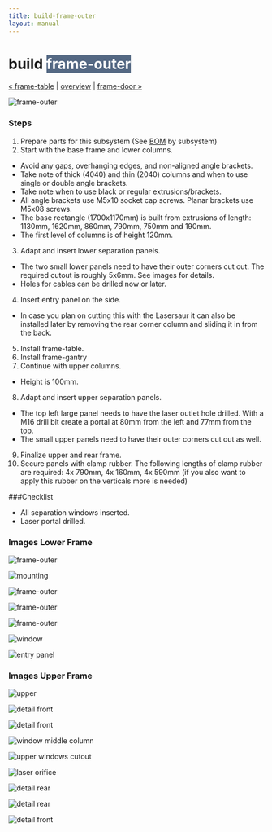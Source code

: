 ```yaml
---
title: build-frame-outer
layout: manual
---
```


build <span style="background-color:#546883;color:#ffffff">frame-outer</span>
============================

[&#xAB; frame-table](build-frame-table) | [overview](assembly) | [frame-door &#xBB;](build-frame-door)

![frame-outer](http://farm9.staticflickr.com/8254/8694635309_e8eed0ecba_z.jpg)


### Steps

1. Prepare parts for this subsystem (See [BOM](bom) by subsystem)
2. Start with the base frame and lower columns.
  - Avoid any gaps, overhanging edges, and non-aligned angle brackets.
  - Take note of thick (4040) and thin (2040) columns and when to use single or double angle brackets.
  - Take note when to use black or regular extrusions/brackets.
  - All angle brackets use M5x10 socket cap screws. Planar brackets use M5x08 screws.
  - The base rectangle (1700x1170mm) is built from  extrusions of length: 1130mm, 1620mm, 860mm, 790mm, 750mm and 190mm.
  - The first level of columns is of height 120mm.
3. Adapt and insert lower separation panels.
  - The two small lower panels need to have their outer corners cut out. The required cutout is roughly 5x6mm. See images for details.
  - Holes for cables can be drilled now or later.
4. Insert entry panel on the side.
  - In case you plan on cutting this with the Lasersaur it can also be installed later by removing the rear corner column and sliding it in from the back.
5. Install frame-table.
6. Install frame-gantry
7. Continue with upper columns.
  - Height is 100mm.
8. Adapt and insert upper separation panels.
  - The top left large panel needs to have the laser outlet hole drilled. With a M16 drill bit create a portal at 80mm from the left and 77mm from the top.
  - The small upper panels need to have their outer corners cut out as well. 
9. Finalize upper and rear frame.
10. Secure panels with clamp rubber. The following lengths of clamp rubber are required: 4x 790mm, 4x 160mm, 4x 590mm (if you also want to apply this rubber on the verticals more is needed)


###Checklist

- All separation windows inserted.
- Laser portal drilled.


### Images Lower Frame

![frame-outer](http://farm9.staticflickr.com/8373/8414208566_b3f62df7a9_z.jpg)

![mounting](http://farm9.staticflickr.com/8496/8413111387_bdcf652cb0_z.jpg)

![frame-outer](http://farm9.staticflickr.com/8351/8413111039_86c6716dbc_z.jpg)

![frame-outer](http://farm9.staticflickr.com/8373/8413110861_b675ed29bd_z.jpg)

![frame-outer](http://farm9.staticflickr.com/8374/8414208328_111b7c2fd9_z.jpg)

![window](http://farm9.staticflickr.com/8504/8413108515_3fd7a3273b_z.jpg)

![entry panel](http://farm9.staticflickr.com/8367/8414206308_76ede1f79a_z.jpg)



### Images Upper Frame
![upper](http://farm9.staticflickr.com/8504/8413100599_6c55835582_z.jpg)

![detail front](http://farm9.staticflickr.com/8375/8414196748_54116a7297_z.jpg)

![detail front](http://farm9.staticflickr.com/8219/8414196474_336bb7455b_z.jpg)

![window middle column](http://farm9.staticflickr.com/8218/8413102405_6face35325_z.jpg)

![upper windows cutout](http://farm9.staticflickr.com/8351/8414201672_0c3f32c9cb_z.jpg)

![laser orifice](http://farm9.staticflickr.com/8073/8413098985_61e9593218_z.jpg)

![detail rear](http://farm9.staticflickr.com/8359/8413098223_55fdc27c7c_z.jpg)

![detail rear](http://farm9.staticflickr.com/8053/8413097933_d8f4db7040_z.jpg)

![detail front](http://farm9.staticflickr.com/8211/8413097625_8aa96cb7df_z.jpg)
